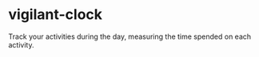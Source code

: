 # vigilant-clock
Track your activities during the day, measuring the time spended on each activity.
